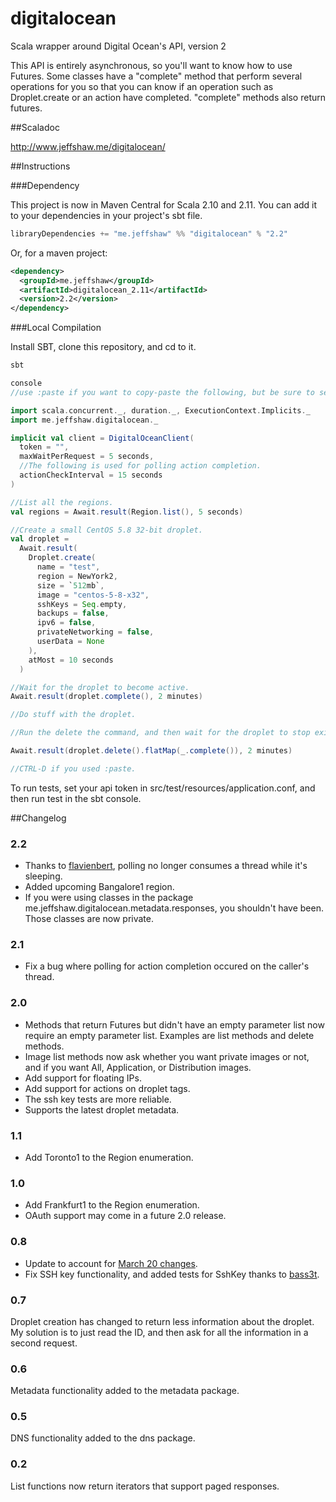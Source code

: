 digitalocean
============

Scala wrapper around Digital Ocean's API, version 2

This API is entirely asynchronous, so you'll want to know how to use Futures. Some classes have a "complete" method that
perform several operations for you so that you can know if an operation such as Droplet.create or an action have
completed. "complete" methods also return futures.

##Scaladoc

http://www.jeffshaw.me/digitalocean/

##Instructions

###Dependency

This project is now in Maven Central for Scala 2.10 and 2.11. You can add it to your dependencies in your project's sbt file.

```scala
libraryDependencies += "me.jeffshaw" %% "digitalocean" % "2.2"
```

Or, for a maven project:

```xml
<dependency>
  <groupId>me.jeffshaw</groupId>
  <artifactId>digitalocean_2.11</artifactId>
  <version>2.2</version>
</dependency>
```

###Local Compilation

Install SBT, clone this repository, and cd to it.

```scala
sbt

console
//use :paste if you want to copy-paste the following, but be sure to set your api token first.

import scala.concurrent._, duration._, ExecutionContext.Implicits._
import me.jeffshaw.digitalocean._

implicit val client = DigitalOceanClient(
  token = "",
  maxWaitPerRequest = 5 seconds,
  //The following is used for polling action completion.
  actionCheckInterval = 15 seconds
)

//List all the regions.
val regions = Await.result(Region.list(), 5 seconds)

//Create a small CentOS 5.8 32-bit droplet.
val droplet =
  Await.result(
    Droplet.create(
      name = "test",
      region = NewYork2,
      size = `512mb`,
      image = "centos-5-8-x32",
      sshKeys = Seq.empty,
      backups = false,
      ipv6 = false,
      privateNetworking = false,
      userData = None
    ),
    atMost = 10 seconds
  )

//Wait for the droplet to become active.
Await.result(droplet.complete(), 2 minutes)

//Do stuff with the droplet.

//Run the delete the command, and then wait for the droplet to stop existing.

Await.result(droplet.delete().flatMap(_.complete()), 2 minutes)

//CTRL-D if you used :paste.
```

To run tests, set your api token in src/test/resources/application.conf, and then run test in the sbt console.

##Changelog

### 2.2
* Thanks to [flavienbert](https://github.com/flavienbert), polling no longer consumes a thread while it's sleeping.
* Added upcoming Bangalore1 region.
* If you were using classes in the package me.jeffshaw.digitalocean.metadata.responses, you shouldn't have been. Those classes are now private.

### 2.1
* Fix a bug where polling for action completion occured on the caller's thread.

### 2.0
* Methods that return Futures but didn't have an empty parameter list now require an empty parameter list. Examples are list methods and delete methods.
* Image list methods now ask whether you want private images or not, and if you want All, Application, or Distribution images.
* Add support for floating IPs.
* Add support for actions on droplet tags.
* The ssh key tests are more reliable.
* Supports the latest droplet metadata.

### 1.1
* Add Toronto1 to the Region enumeration.

### 1.0
* Add Frankfurt1 to the Region enumeration.
* OAuth support may come in a future 2.0 release.

### 0.8
* Update to account for [March 20 changes](https://assets.digitalocean.com/email/APIv2_Breaking_Changes_Email.html).
* Fix SSH key functionality, and added tests for SshKey thanks to [bass3t](https://github.com/bass3t).

### 0.7
Droplet creation has changed to return less information about the droplet.
My solution is to just read the ID, and then ask for all the information
in a second request.

### 0.6
Metadata functionality added to the metadata package.

### 0.5
DNS functionality added to the dns package.

### 0.2
List functions now return iterators that support paged responses.
